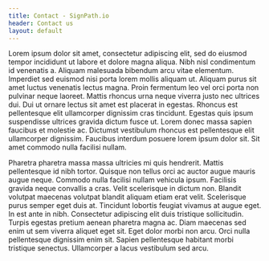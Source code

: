 ```yaml
---
title: Contact - SignPath.io
header: Contact us
layout: default
---
```


Lorem ipsum dolor sit amet, consectetur adipiscing elit, sed do eiusmod tempor incididunt ut labore et dolore magna aliqua. Nibh nisl condimentum id venenatis a. Aliquam malesuada bibendum arcu vitae elementum. Imperdiet sed euismod nisi porta lorem mollis aliquam ut. Aliquam purus sit amet luctus venenatis lectus magna. Proin fermentum leo vel orci porta non pulvinar neque laoreet. Mattis rhoncus urna neque viverra justo nec ultrices dui. Dui ut ornare lectus sit amet est placerat in egestas. Rhoncus est pellentesque elit ullamcorper dignissim cras tincidunt. Egestas quis ipsum suspendisse ultrices gravida dictum fusce ut. Lorem donec massa sapien faucibus et molestie ac. Dictumst vestibulum rhoncus est pellentesque elit ullamcorper dignissim. Faucibus interdum posuere lorem ipsum dolor sit. Sit amet commodo nulla facilisi nullam.

Pharetra pharetra massa massa ultricies mi quis hendrerit. Mattis pellentesque id nibh tortor. Quisque non tellus orci ac auctor augue mauris augue neque. Commodo nulla facilisi nullam vehicula ipsum. Facilisis gravida neque convallis a cras. Velit scelerisque in dictum non. Blandit volutpat maecenas volutpat blandit aliquam etiam erat velit. Scelerisque purus semper eget duis at. Tincidunt lobortis feugiat vivamus at augue eget. In est ante in nibh. Consectetur adipiscing elit duis tristique sollicitudin. Turpis egestas pretium aenean pharetra magna ac. Diam maecenas sed enim ut sem viverra aliquet eget sit. Eget dolor morbi non arcu. Orci nulla pellentesque dignissim enim sit. Sapien pellentesque habitant morbi tristique senectus. Ullamcorper a lacus vestibulum sed arcu.